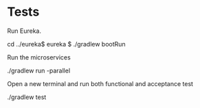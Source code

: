 # Tests 

Run Eureka.

cd ../eureka$
eureka $ ./gradlew bootRun

Run the microservices

./gradlew run -parallel 

Open a new terminal and run both functional and acceptance test

./gradlew test